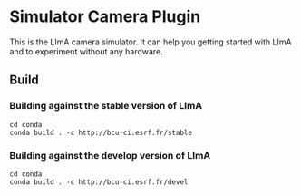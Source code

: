 # Simulator Camera Plugin

This is the LImA camera simulator. It can help you getting started with LImA and to experiment without any hardware.

## Build

### Building against the stable version of LImA

```
cd conda
conda build . -c http://bcu-ci.esrf.fr/stable
```

### Building against the develop version of LImA

```
cd conda
conda build . -c http://bcu-ci.esrf.fr/devel
```
